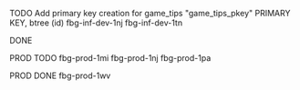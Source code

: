TODO
Add primary key creation for game_tips "game_tips_pkey" PRIMARY KEY, btree (id)
fbg-inf-dev-1nj
fbg-inf-dev-1tn

DONE

PROD TODO
fbg-prod-1mi
fbg-prod-1nj
fbg-prod-1pa

PROD DONE
fbg-prod-1wv